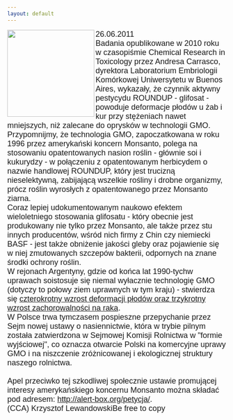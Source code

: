 ```yaml
---
layout: default
---
```

<img src="{{site.baseurl}}\articles\pictures\465.monsanto2.jpg" align=left width="200"><!--79--><p style="margin: 0px 0px 18px; font-size: 18px; font-family: Helvetica;">
26.06.2011<br>Badania opublikowane w 2010 roku w czasopiśmie Chemical Research in Toxicology przez Andresa Carrasco, dyrektora Laboratorium Embriologii Komórkowej Uniwersytetu w Buenos Aires, wykazały, że czynnik aktywny pestycydu ROUNDUP - glifosat - powoduje deformacje płodów u żab i kur przy stężeniach nawet mniejszych, niż zalecane do oprysków w technologii GMO.<br>Przypomnijmy, że technologia GMO, zapoczatkowana w roku 1996 przez amerykański koncern Monsanto, polega na stosowaniu opatentowanych nasion roślin - głównie soi i kukurydzy - w połączeniu z opatentowanym herbicydem o nazwie handlowej ROUNDUP, który jest trucizną nieselektywną, zabijającą wszelkie rośliny i drobne organizmy, prócz roślin wyrosłych z opatentowanego przez Monsanto ziarna.<br>Coraz lepiej udokumentowanym naukowo efektem wieloletniego stosowania glifosatu - który obecnie jest produkowany nie tylko przez Monsanto, ale także przez stu innych producentów, wśród nich firmy z Chin czy niemiecki BASF - jest także obniżenie jakości gleby oraz pojawienie się w niej zmutowanych szczepów bakterii, odpornych na znane środki ochrony roślin.<br>W rejonach Argentyny, gdzie od końca lat 1990-tychw uprawach soistosuje się niemal wyłacznie technologię GMO (dotyczy to połowy ziem uprawnych w tym kraju) - stwierdza się <a href="http://www.huffingtonpost.com/2011/06/24/roundup-scientists-birth-defects_n_883578.html?ir=Canada" title="Argentynskie GMO" target="">czterokrotny wzrost deformacji płodów oraz trzykrotny wzrost zachorowalności na raka</a>.<br>W Polsce trwa tymczasem pospieszne przepychanie przez Sejm nowej ustawy o nasiennictwie, która w trybie pilnym została zatwierdzona w Sejmowej Komisji Rolnictwa w "formie wyjściowej", co oznacza otwarcie Polski na komercyjne uprawy GMO i na niszczenie zróżnicowanej i ekologicznej struktury naszego rolnictwa.<br><br>Apel przeciwko tej szkodliwej społecznie ustawie promującej interesy amerykańskiego koncernu Monsanto można składać pod adresem: <a href="http://alert-box.org/petycja/" title="Petycja" target="">http://alert-box.org/petycja/</a>.<br>(CCA) Krzysztof LewandowskiBe free to copy<br><br></p>